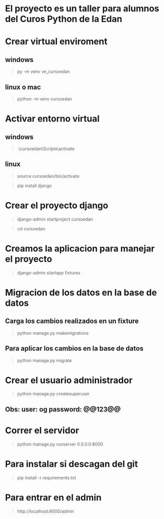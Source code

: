 El proyecto es un taller para alumnos del Curos Python de la Edan
======================
# Crear virtual enviroment
## windows
> py -m venv ve_cursoedan
## linux o mac
> python -m venv cursoedan

# Activar entorno virtual
## windows
> .\cursoedan\Scripts\activate
    
## linux
> source cursoedan/bin/activate


> pip install django


# Crear el proyecto django
> django-admin startproject cursoedan

> cd cursoedan

# Creamos la aplicacion para manejar el proyecto
> django-admin startapp fixtures


# Migracion de los datos en la base de datos
## Carga los cambios realizados en un fixture
> python manage.py makemigrations

## Para aplicar los cambios en la base de datos
> python manage.py migrate

# Crear el usuario administrador
> python manage.py createsuperuser
## Obs: user: og password: @@123@@


# Correr el servidor
> python manage.py runserver 0.0.0.0:8000

# Para instalar si descagan del git
> pip install -r requirements.txt

# Para entrar en el admin
> http://localhost:8000/admin